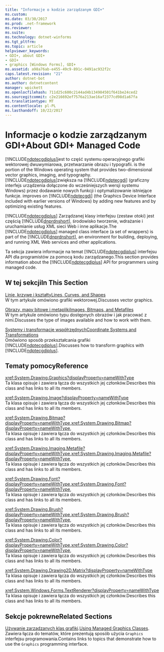```yaml
---
title: "Informacje o kodzie zarządzanym GDI+"
ms.custom: 
ms.date: 03/30/2017
ms.prod: .net-framework
ms.reviewer: 
ms.suite: 
ms.technology: dotnet-winforms
ms.tgt_pltfrm: 
ms.topic: article
helpviewer_keywords:
- GDI+, about GDI+
- GDI+
- graphics [Windows Forms], GDI+
ms.assetid: a98a76ab-e455-49c9-891c-0491ac932f2c
caps.latest.revision: "21"
author: dotnet-bot
ms.author: dotnetcontent
manager: wpickett
ms.openlocfilehash: 711d25c600c2144ad4b134984501f641be24ced2
ms.sourcegitcommit: c2e216692ef7576a213ae16af2377cd98d1a67fa
ms.translationtype: MT
ms.contentlocale: pl-PL
ms.lasthandoff: 10/22/2017
---
```

# <a name="about-gdi-managed-code"></a><span data-ttu-id="c7025-102">Informacje o kodzie zarządzanym GDI+</span><span class="sxs-lookup"><span data-stu-id="c7025-102">About GDI+ Managed Code</span></span>
[!INCLUDE[ndptecgdiplus](../../../../includes/ndptecgdiplus-md.md)]<span data-ttu-id="c7025-103">jest to część systemu operacyjnego grafiki wektorowej dwuwymiarowa, przetwarzanie obrazu i typografii.</span><span class="sxs-lookup"><span data-stu-id="c7025-103"> is the portion of the Windows operating system that provides two-dimensional vector graphics, imaging, and typography.</span></span> [!INCLUDE[ndptecgdiplus](../../../../includes/ndptecgdiplus-md.md)]<span data-ttu-id="c7025-104">zwiększa na [!INCLUDE[ndptecgdi](../../../../includes/ndptecgdi-md.md)] (graficzny interfejs urządzenia dołączone do wcześniejszych wersji systemu Windows) przez dodawanie nowych funkcji i optymalizowanie istniejące funkcje.</span><span class="sxs-lookup"><span data-stu-id="c7025-104"> improves on [!INCLUDE[ndptecgdi](../../../../includes/ndptecgdi-md.md)] (the Graphics Device Interface included with earlier versions of Windows) by adding new features and by optimizing existing features.</span></span>  
  
 <span data-ttu-id="c7025-105">[!INCLUDE[ndptecgdiplus](../../../../includes/ndptecgdiplus-md.md)] Zarządzanej klasy interfejsu (zestaw otoki) jest częścią [!INCLUDE[dnprdnshort](../../../../includes/dnprdnshort-md.md)], środowisko tworzenie, wdrażanie i uruchamianie usług XML sieci Web i inne aplikacje.</span><span class="sxs-lookup"><span data-stu-id="c7025-105">The [!INCLUDE[ndptecgdiplus](../../../../includes/ndptecgdiplus-md.md)] managed class interface (a set of wrappers) is part of the [!INCLUDE[dnprdnshort](../../../../includes/dnprdnshort-md.md)], an environment for building, deploying, and running XML Web services and other applications.</span></span>  
  
 <span data-ttu-id="c7025-106">Ta sekcja zawiera informacje na temat [!INCLUDE[ndptecgdiplus](../../../../includes/ndptecgdiplus-md.md)] interfejsu API dla programistów za pomocą kodu zarządzanego.</span><span class="sxs-lookup"><span data-stu-id="c7025-106">This section provides information about the [!INCLUDE[ndptecgdiplus](../../../../includes/ndptecgdiplus-md.md)] API for programmers using managed code.</span></span>  
  
## <a name="in-this-section"></a><span data-ttu-id="c7025-107">W tej sekcji</span><span class="sxs-lookup"><span data-stu-id="c7025-107">In This Section</span></span>  
 [<span data-ttu-id="c7025-108">Linie, krzywe i kształty</span><span class="sxs-lookup"><span data-stu-id="c7025-108">Lines, Curves, and Shapes</span></span>](../../../../docs/framework/winforms/advanced/lines-curves-and-shapes.md)  
 <span data-ttu-id="c7025-109">W tym artykule omówiono grafiki wektorowej.</span><span class="sxs-lookup"><span data-stu-id="c7025-109">Discusses vector graphics.</span></span>  
  
 [<span data-ttu-id="c7025-110">Obrazy, mapy bitowe i metapliki</span><span class="sxs-lookup"><span data-stu-id="c7025-110">Images, Bitmaps, and Metafiles</span></span>](../../../../docs/framework/winforms/advanced/images-bitmaps-and-metafiles.md)  
 <span data-ttu-id="c7025-111">W tym artykule omówiono typu dostępnych obrazów i jak pracować z nimi.</span><span class="sxs-lookup"><span data-stu-id="c7025-111">Discusses the type of images available and how to work with them.</span></span>  
  
 [<span data-ttu-id="c7025-112">Systemy i transformacje współrzędnych</span><span class="sxs-lookup"><span data-stu-id="c7025-112">Coordinate Systems and Transformations</span></span>](../../../../docs/framework/winforms/advanced/coordinate-systems-and-transformations.md)  
 <span data-ttu-id="c7025-113">Omówiono sposób przekształcania grafiki [!INCLUDE[ndptecgdiplus](../../../../includes/ndptecgdiplus-md.md)].</span><span class="sxs-lookup"><span data-stu-id="c7025-113">Discusses how to transform graphics with [!INCLUDE[ndptecgdiplus](../../../../includes/ndptecgdiplus-md.md)].</span></span>  
  
## <a name="reference"></a><span data-ttu-id="c7025-114">Tematy pomocy</span><span class="sxs-lookup"><span data-stu-id="c7025-114">Reference</span></span>  
 <xref:System.Drawing.Graphics?displayProperty=nameWithType>  
 <span data-ttu-id="c7025-115">Ta klasa opisuje i zawiera łącza do wszystkich jej członków.</span><span class="sxs-lookup"><span data-stu-id="c7025-115">Describes this class and has links to all its members.</span></span>  
  
 <xref:System.Drawing.Image?displayProperty=nameWithType>  
 <span data-ttu-id="c7025-116">Ta klasa opisuje i zawiera łącza do wszystkich jej członków.</span><span class="sxs-lookup"><span data-stu-id="c7025-116">Describes this class and has links to all its members.</span></span>  
  
 <span data-ttu-id="c7025-117"><xref:System.Drawing.Bitmap?displayProperty=nameWithType>,</span><span class="sxs-lookup"><span data-stu-id="c7025-117"><xref:System.Drawing.Bitmap?displayProperty=nameWithType>,</span></span>  
 <span data-ttu-id="c7025-118">Ta klasa opisuje i zawiera łącza do wszystkich jej członków.</span><span class="sxs-lookup"><span data-stu-id="c7025-118">Describes this class and has links to all its members.</span></span>  
  
 <span data-ttu-id="c7025-119"><xref:System.Drawing.Imaging.Metafile?displayProperty=nameWithType>,</span><span class="sxs-lookup"><span data-stu-id="c7025-119"><xref:System.Drawing.Imaging.Metafile?displayProperty=nameWithType>,</span></span>  
 <span data-ttu-id="c7025-120">Ta klasa opisuje i zawiera łącza do wszystkich jej członków.</span><span class="sxs-lookup"><span data-stu-id="c7025-120">Describes this class and has links to all its members.</span></span>  
  
 <span data-ttu-id="c7025-121"><xref:System.Drawing.Font?displayProperty=nameWithType>,</span><span class="sxs-lookup"><span data-stu-id="c7025-121"><xref:System.Drawing.Font?displayProperty=nameWithType>,</span></span>  
 <span data-ttu-id="c7025-122">Ta klasa opisuje i zawiera łącza do wszystkich jej członków.</span><span class="sxs-lookup"><span data-stu-id="c7025-122">Describes this class and has links to all its members.</span></span>  
  
 <span data-ttu-id="c7025-123"><xref:System.Drawing.Brush?displayProperty=nameWithType>,</span><span class="sxs-lookup"><span data-stu-id="c7025-123"><xref:System.Drawing.Brush?displayProperty=nameWithType>,</span></span>  
 <span data-ttu-id="c7025-124">Ta klasa opisuje i zawiera łącza do wszystkich jej członków.</span><span class="sxs-lookup"><span data-stu-id="c7025-124">Describes this class and has links to all its members.</span></span>  
  
 <span data-ttu-id="c7025-125"><xref:System.Drawing.Color?displayProperty=nameWithType>,</span><span class="sxs-lookup"><span data-stu-id="c7025-125"><xref:System.Drawing.Color?displayProperty=nameWithType>,</span></span>  
 <span data-ttu-id="c7025-126">Ta klasa opisuje i zawiera łącza do wszystkich jej członków.</span><span class="sxs-lookup"><span data-stu-id="c7025-126">Describes this class and has links to all its members.</span></span>  
  
 <xref:System.Drawing.Drawing2D.Matrix?displayProperty=nameWithType>  
 <span data-ttu-id="c7025-127">Ta klasa opisuje i zawiera łącza do wszystkich jej członków.</span><span class="sxs-lookup"><span data-stu-id="c7025-127">Describes this class and has links to all its members.</span></span>  
  
 <xref:System.Windows.Forms.TextRenderer?displayProperty=nameWithType>  
 <span data-ttu-id="c7025-128">Ta klasa opisuje i zawiera łącza do wszystkich jej członków.</span><span class="sxs-lookup"><span data-stu-id="c7025-128">Describes this class and has links to all its members.</span></span>  
  
## <a name="related-sections"></a><span data-ttu-id="c7025-129">Sekcje pokrewne</span><span class="sxs-lookup"><span data-stu-id="c7025-129">Related Sections</span></span>  
 <span data-ttu-id="c7025-130">[Używanie zarządzanych klas grafiki](../../../../docs/framework/winforms/advanced/using-managed-graphics-classes.md).</span><span class="sxs-lookup"><span data-stu-id="c7025-130">[Using Managed Graphics Classes](../../../../docs/framework/winforms/advanced/using-managed-graphics-classes.md).</span></span>  
 <span data-ttu-id="c7025-131">Zawiera łącza do tematów, które prezentują sposób użycia `Graphics` interfejsu programowania.</span><span class="sxs-lookup"><span data-stu-id="c7025-131">Contains links to topics that demonstrate how to use the `Graphics` programming interface.</span></span>
